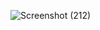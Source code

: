 ![Screenshot (212)](https://github.com/kishor-07/Personal-Portfolio/assets/114011165/1063089b-9331-4db7-ac49-0fe31f5ae2e2)
